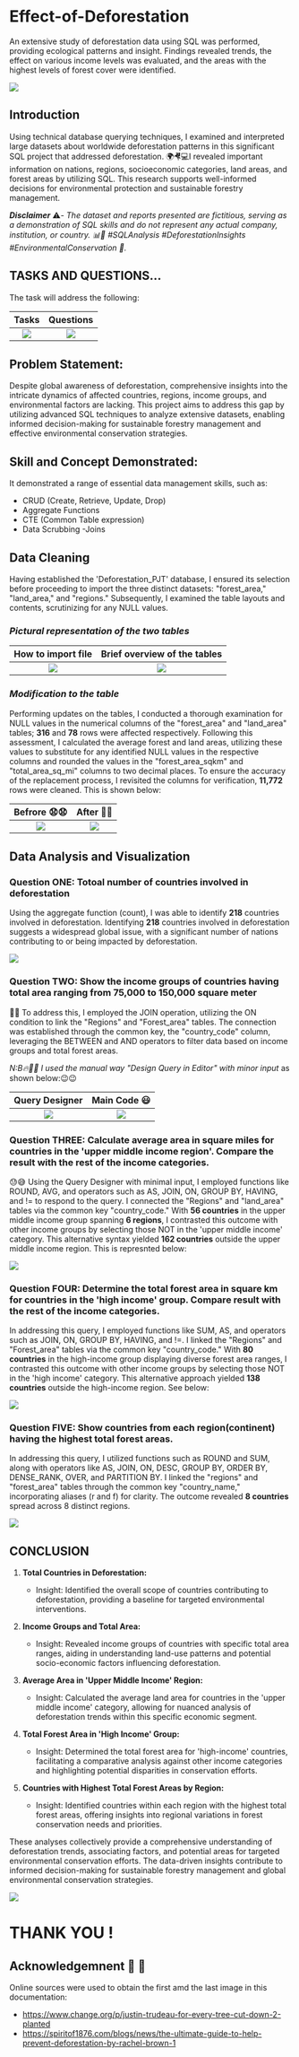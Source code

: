 # Effect-of-Deforestation
An extensive study of deforestation data using SQL was performed, providing ecological patterns and insight. Findings revealed trends, the effect on various income levels was evaluated, and the areas with the highest levels of forest cover were identified.

  ![](front.jpg)         

## Introduction
Using technical database querying techniques, I examined and interpreted large datasets about worldwide deforestation patterns in this significant SQL project that addressed deforestation. 🌍🤻💻I revealed important information on nations, regions, socioeconomic categories, land areas, and forest areas by utilizing SQL. This research supports well-informed decisions for environmental protection and sustainable forestry management. 


_**Disclaimer**_ ⚠️- _The dataset and reports presented are fictitious, serving as a demonstration of SQL skills and do not represent any actual company, institution, or country. 📊🚫 #SQLAnalysis #DeforestationInsights #EnvironmentalConservation 🌲._

## TASKS AND QUESTIONS...
The task will address the following: 

**Tasks**                                       |  **Questions**             
:----------------------------------------------:|:--------------------------------:
![](task.png)                                   |          ![](quest.png)        
       

## Problem Statement:

Despite global awareness of deforestation, comprehensive insights into the intricate dynamics of affected countries, regions, income groups, and environmental factors are lacking. This project aims to address this gap by utilizing advanced SQL techniques to analyze extensive datasets, enabling informed decision-making for sustainable forestry management and effective environmental conservation strategies.

## Skill and Concept Demonstrated:

It demonstrated a range of essential data management skills, such as:
- CRUD (Create, Retrieve, Update, Drop)
- Aggregate Functions
- CTE (Common Table expression)
- Data Scrubbing
-Joins

## Data Cleaning

Having established the 'Deforestation_PJT' database, I ensured its selection before proceeding to import the three distinct datasets: "forest_area," "land_area," and "regions." Subsequently, I examined the table layouts and contents, scrutinizing for any NULL values.

### *Pictural representation of the two tables*

**How to import file**                            |  **Brief overview of the tables**             
:------------------------------------------------:|:---------------------------------------:
![](import.png)                                   |          ![](threetables.png)        

### *Modification to the table*
Performing updates on the tables, I conducted a thorough examination for NULL values in the numerical columns of the "forest_area" and "land_area" tables; **316** and **78** rows were affected respectively. Following this assessment, I calculated the average forest and land areas, utilizing these values to substitute for any identified NULL values in the respective columns and rounded the values in the "forest_area_sqkm" and "total_area_sq_mi" columns to two decimal places. To ensure the accuracy of the replacement process, I revisited the columns for verification, **11,772** rows were cleaned. This is shown below:

  Befrore 😧😧                                 |   After 🙂😃                
:----------------------------------------------:|:--------------------------------:
![](null.png)                                    |      ![](cleaned.png)                

## Data Analysis and Visualization
### Question ONE: Totoal number of countries involved in deforestation
Using the aggregate function (count), I was able to identify **218** countries involved in deforestation. Identifying **218** countries involved in deforestation suggests a widespread global issue, with a significant number of nations contributing to or being impacted by deforestation.

![](Q1.png)

### Question TWO: Show the income groups of countries having total area ranging from 75,000 to 150,000 square meter
🤔🤔 To address this, I employed the JOIN operation, utilizing the ON condition to link the "Regions" and "Forest_area" tables. The connection was established through the common key, the "country_code" column, leveraging the BETWEEN and AND operators to filter data based on income groups and total forest areas.

_N:B🔥🧑‍🚒 I used the manual way "Design Query in Editor" with minor input_ as shown below:😉😉

  Query Designer                                 |   Main Code 😃                
:-----------------------------------------------:|:--------------------------------:
![](Q2.png)                                      |      ![](Q2_1.png)         

### Question THREE: Calculate average area in square miles for countries in the 'upper middle income region'. Compare the result with the rest of the income categories.
😓😅 Using the Query Designer with minimal input, I employed functions like ROUND, AVG, and operators such as AS, JOIN, ON, GROUP BY, HAVING, and != to respond to the query. I connected the "Regions" and "land_area" tables via the common key "country_code." With **56 countries** in the upper middle income group spanning **6 regions**, I contrasted this outcome with other income groups by selecting those NOT in the 'upper middle income' category. This alternative syntax yielded **162 countries** outside the upper middle income region. This is represnted below:

![](Q3.png)

### Question FOUR: Determine the total forest area in square km for countries in the 'high income' group. Compare result with the rest of the income categories.
In addressing this query, I employed functions like SUM, AS, and operators such as JOIN, ON, GROUP BY, HAVING, and !=. I linked the "Regions" and "Forest_area" tables via the common key "country_code." With **80 countries** in the high-income group displaying diverse forest area ranges, I contrasted this outcome with other income groups by selecting those NOT in the 'high income' category. This alternative approach yielded **138 countries** outside the high-income region. See below:

![](Q4.png)

### Question FIVE: Show countries from each region(continent) having the highest total forest areas.
In addressing this query, I utilized functions such as ROUND and SUM, along with operators like AS, JOIN, ON, DESC, GROUP BY, ORDER BY, DENSE_RANK, OVER, and PARTITION BY. I linked the "regions" and "forest_area" tables through the common key "country_name," incorporating aliases (r and f) for clarity. The outcome revealed **8 countries** spread across 8 distinct regions.


![](Q5.png)

## CONCLUSION
1. **Total Countries in Deforestation:**
   - Insight: Identified the overall scope of countries contributing to deforestation, providing a baseline for targeted environmental interventions.

2. **Income Groups and Total Area:**
   - Insight: Revealed income groups of countries with specific total area ranges, aiding in understanding land-use patterns and potential socio-economic factors influencing deforestation.

3. **Average Area in 'Upper Middle Income' Region:**
   - Insight: Calculated the average land area for countries in the 'upper middle income' category, allowing for nuanced analysis of deforestation trends within this specific economic segment.

4. **Total Forest Area in 'High Income' Group:**
   - Insight: Determined the total forest area for 'high-income' countries, facilitating a comparative analysis against other income categories and highlighting potential disparities in conservation efforts.

5. **Countries with Highest Total Forest Areas by Region:**
   - Insight: Identified countries within each region with the highest total forest areas, offering insights into regional variations in forest conservation needs and priorities.

These analyses collectively provide a comprehensive understanding of deforestation trends, associating factors, and potential areas for targeted environmental conservation efforts. The data-driven insights contribute to informed decision-making for sustainable forestry management and global environmental conservation strategies.

![](end.jpg)
# THANK YOU !
## Acknowledgemnent 🙏 🙏

Online sources were used to obtain the first amd the last image in this documentation:
- https://www.change.org/p/justin-trudeau-for-every-tree-cut-down-2-planted
- https://spiritof1876.com/blogs/news/the-ultimate-guide-to-help-prevent-deforestation-by-rachel-brown-1



